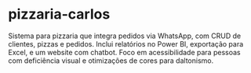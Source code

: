 # pizzaria-carlos
Sistema para pizzaria que integra pedidos via WhatsApp, com CRUD de clientes, pizzas e pedidos. Inclui relatórios no Power BI, exportação para Excel, e um website com chatbot. Foco em acessibilidade para pessoas com deficiência visual e otimizações de cores para daltonismo.
